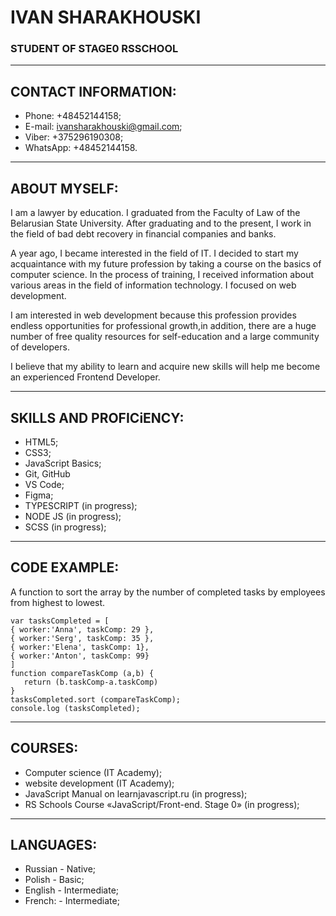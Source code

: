 # IVAN SHARAKHOUSKI

###  STUDENT OF STAGE0 RSSCHOOL

***********************************


## CONTACT INFORMATION:


* Phone: +48452144158;
* E-mail: ivansharakhouski@gmail.com;
* Viber: +375296190308;
* WhatsApp: +48452144158.

***************************************

## ABOUT MYSELF:



 I am a lawyer by education. I graduated from the Faculty of Law of the Belarusian State University. After graduating and to the present, I work in the field of bad debt recovery in financial companies and banks.
 
 
 A year ago, I became interested in the field of IT. I decided to start my acquaintance with my future profession by taking a course on the basics of computer science. In the process of training, I received information about various areas in the field of information technology. I focused on web development.
 
 
 I am interested in web development because this profession provides endless opportunities for professional growth,in addition, there are a huge number of free quality resources for self-education and a large community of developers.
 
 
 I believe that my ability to learn and acquire new skills will help me become an experienced Frontend Developer.
  
 ************************************************************************************************************************

##  SKILLS AND PROFICiENCY:
 
 
* HTML5;
* CSS3;
* JavaScript Basics;
* Git, GitHub
* VS Code;
* Figma;
* TYPESCRIPT (in progress);
* NODE JS (in progress);
* SCSS (in progress);
    
******************************************************************************************************************


##  CODE EXAMPLE:
 
 
 A function to sort the array by the number of completed tasks by employees from highest to lowest.
 
 ```
 var tasksCompleted = [
 { worker:'Anna', taskComp: 29 },
 { worker:'Serg', taskComp: 35 },
 { worker:'Elena', taskComp: 1},
 { worker:'Anton', taskComp: 99}
]
function compareTaskComp (a,b) {
    return (b.taskComp-a.taskComp)
}
tasksCompleted.sort (compareTaskComp);
console.log (tasksCompleted);
 ```
 
 **************************************************************************
 
 
##  COURSES:
 
+ Сomputer science (IT Academy);
+ website development (IT Academy);
+ JavaScript Manual on learnjavascript.ru (in progress);
+ RS Schools Course «JavaScript/Front-end. Stage 0» (in progress);

******************************************************************************


##  LANGUAGES:

* Russian - Native;
* Polish - Basic;
* English - Intermediate;
* French: - Intermediate;

